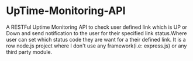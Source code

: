 # UpTime-Monitoring-API
A RESTFul Uptime Monitoring API to check user defined link which is UP or Down and send notification to the user for their specified link status.Where user can set which status code they are want for a their defined link. It is a row node.js project where I don't use any framework(i.e:  express.js) or any third party module.

